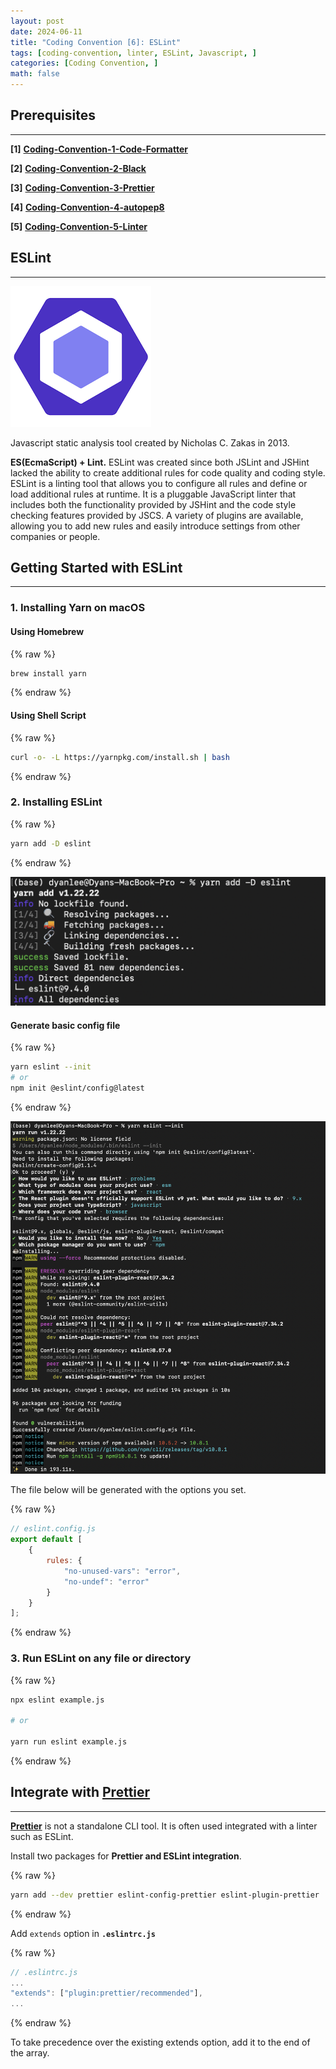 ```yaml
---
layout: post
date: 2024-06-11
title: "Coding Convention [6]: ESLint"
tags: [coding-convention, linter, ESLint, Javascript, ]
categories: [Coding Convention, ]
math: false
---
```




## Prerequisites


---


**[1]** [**Coding-Convention-1-Code-Formatter**](https://rebedy.github.io/posts/Coding-Convention-1-Code-Formatter/)


**[2]** [**Coding-Convention-2-Black**](https://rebedy.github.io/posts/Coding-Convention-2-Black/)


**[3]** [**Coding-Convention-3-Prettier**](https://rebedy.github.io/posts/Coding-Convention-3-Prettier/)


**[4]** [**Coding-Convention-4-autopep8**](https://rebedy.github.io/posts/Coding-Convention-4-autopep8/)


**[5]** [**Coding-Convention-5-Linter**](https://rebedy.github.io/posts/Coding-Convention-5-Linter/)



## ESLint


---


![0](/assets/img/2024-06-11-Coding-Convention-[6]:-ESLint.md/0.png)


Javascript static analysis tool created by Nicholas C. Zakas in 2013.


**ES(EcmaScript) + Lint.** ESLint was created since both JSLint and JSHint lacked the ability to create additional rules for code quality and coding style. ESLint is a linting tool that allows you to configure all rules and define or load additional rules at runtime. It is a pluggable JavaScript linter that includes both the functionality provided by JSHint and the code style checking features provided by JSCS. A variety of plugins are available, allowing you to add new rules and easily introduce settings from other companies or people.



## **Getting Started with ESLint**


---



### **1. Installing Yarn on macOS**



#### Using Homebrew



{% raw %}
```bash
brew install yarn
```
{% endraw %}




#### **Using Shell Script**



{% raw %}
```bash
curl -o- -L https://yarnpkg.com/install.sh | bash
```
{% endraw %}




### 2. Installing ESLint



{% raw %}
```bash
yarn add -D eslint
```
{% endraw %}



![1](/assets/img/2024-06-11-Coding-Convention-[6]:-ESLint.md/1.png)



#### Generate basic config file



{% raw %}
```bash
yarn eslint --init
# or
npm init @eslint/config@latest
```
{% endraw %}



![2](/assets/img/2024-06-11-Coding-Convention-[6]:-ESLint.md/2.png)


The file below will be generated with the options you set.



{% raw %}
```javascript
// eslint.config.js
export default [
    {
        rules: {
            "no-unused-vars": "error",
            "no-undef": "error"
        }
    }
];
```
{% endraw %}




### 3. Run ESLint on any file or directory



{% raw %}
```bash
npx eslint example.js

# or

yarn run eslint example.js
```
{% endraw %}




## **Integrate with** [**Prettier**](https://rebedy.github.io/posts/Coding-Convention-3-Prettier/)


---


[**Prettier**](https://rebedy.github.io/posts/Coding-Convention-3-Prettier/) is not a standalone CLI tool. It is often used integrated with a linter such as ESLint.


Install two packages for **Prettier and ESLint integration**.



{% raw %}
```bash
yarn add --dev prettier eslint-config-prettier eslint-plugin-prettier
```
{% endraw %}



Add `extends` option in **`.eslintrc.js`**



{% raw %}
```javascript
// .eslintrc.js
...
"extends": ["plugin:prettier/recommended"],
...
```
{% endraw %}



To take precedence over the existing extends option, add it to the end of the array.

